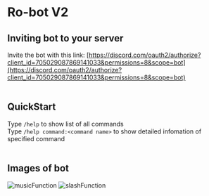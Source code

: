 # Ro-bot V2
## Inviting bot to your server
Invite the bot with this link: [https://discord.com/oauth2/authorize?client_id=705029087869141033&permissions=8&scope=bot](https://discord.com/oauth2/authorize?client_id=705029087869141033&permissions=8&scope=bot)<br><br>

## QuickStart
Type ```/help``` to show list of all commands<br>
Type ```/help command:<command name>``` to show detailed infomation of specified command<br><br>

## Images of bot
![musicFunction](https://user-images.githubusercontent.com/61338326/143795646-2470dd22-fc00-4cf9-9d30-31f02bd572e7.png)
![slashFunction](https://user-images.githubusercontent.com/61338326/143795904-be0cc3bd-4785-41e5-8b03-c85e6f60fd2e.png)